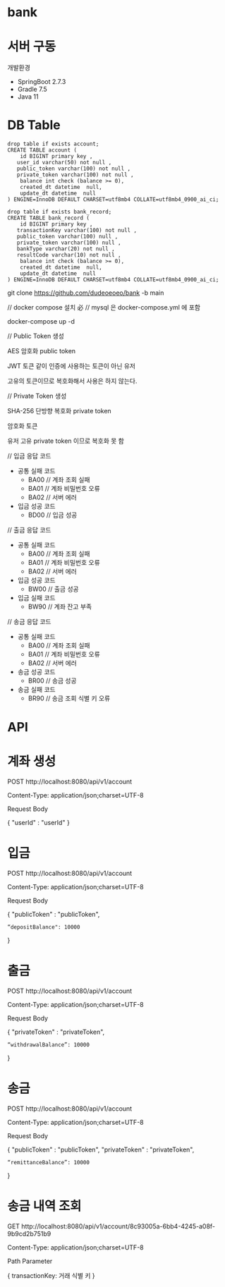 # bank
# 서버 구동

개발환경

- SpringBoot 2.7.3
- Gradle 7.5
- Java 11

# DB Table

```
drop table if exists account;
CREATE TABLE account (
    id BIGINT primary key ,
   user_id varchar(50) not null ,
   public_token varchar(100) not null ,
   private_token varchar(100) not null ,
    balance int check (balance >= 0),
    created_dt datetime  null,
    update_dt datetime  null
) ENGINE=InnoDB DEFAULT CHARSET=utf8mb4 COLLATE=utf8mb4_0900_ai_ci;

drop table if exists bank_record;
CREATE TABLE bank_record (
    id BIGINT primary key ,
   transactionKey varchar(100) not null ,
   public_token varchar(100) null ,
   private_token varchar(100) null ,
   bankType varchar(20) not null ,
   resultCode varchar(10) not null ,
    balance int check (balance >= 0),
    created_dt datetime  null,
    update_dt datetime  null
) ENGINE=InnoDB DEFAULT CHARSET=utf8mb4 COLLATE=utf8mb4_0900_ai_ci;
```

git clone https://github.com/dudeoeoeo/bank -b main

// docker compose 설치 必
// mysql 은 docker-compose.yml 에 포함

docker-compose up -d

// Public Token 생성

AES 암호화 public token

JWT 토큰 같이 인증에 사용하는 토큰이 아닌 유저

고유의 토큰이므로 복호화해서 사용은 하지 않는다.

// Private Token 생성

SHA-256 단방향 복호화 private token

암호화 토큰

유저 고유 private token 이므로 복호화 못 함


// 입금 응답 코드

- 공통 실패 코드
    - BA00 // 계좌 조회 실패
    - BA01 // 계좌 비밀번호 오류
    - BA02 // 서버 에러
- 입금 성공 코드
    - BD00 // 입금 성공


// 출금 응답 코드

- 공통 실패 코드
    - BA00 // 계좌 조회 실패
    - BA01 // 계좌 비밀번호 오류
    - BA02 // 서버 에러
- 입금 성공 코드
    - BW00 // 출금 성공
- 입금 실패 코드
    - BW90 // 계좌 잔고 부족


// 송금 응답 코드

- 공통 실패 코드
    - BA00 // 계좌 조회 실패
    - BA01 // 계좌 비밀번호 오류
    - BA02 // 서버 에러
- 송금 성공 코드
    - BR00 // 송금 성공
- 송금 실패 코드
    - BR90 // 송금 조회 식별 키 오류


# API

# 계좌 생성

POST http://localhost:8080/api/v1/account

Content-Type: application/json;charset=UTF-8

Request Body

{
    "userId" : "userId"
}

# 입금

POST http://localhost:8080/api/v1/account

Content-Type: application/json;charset=UTF-8

Request Body

{
    "publicToken" : "publicToken",

    “depositBalance": 10000
}

# 출금

POST http://localhost:8080/api/v1/account

Content-Type: application/json;charset=UTF-8

Request Body

{
    "privateToken" : "privateToken",

    “withdrawalBalance”: 10000
}

# 송금

POST http://localhost:8080/api/v1/account

Content-Type: application/json;charset=UTF-8

Request Body

{
    "publicToken" : "publicToken",
    "privateToken" : "privateToken",   

    “remittanceBalance”: 10000
}

# 송금 내역 조회

GET http://localhost:8080/api/v1/account/8c93005a-6bb4-4245-a08f-9b9cd2b751b9

Content-Type: application/json;charset=UTF-8

Path Parameter

{
    transactionKey: 거래 식별 키
}
